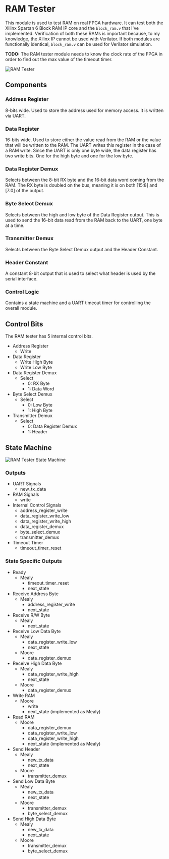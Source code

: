 # RAM Tester
This module is used to test RAM on real FPGA hardware. It can test both the Xilinx Spartan 6 Block RAM IP core and the `block_ram.v` that I've implemented. Verification of both these RAMs is important because, to my knowledge, the Xilinx IP cannot be used with Verilator. If both modules are functionally identical, `block_ram.v` can be used for Verilator simulation.

**TODO:** The RAM tester module needs to know the clock rate of the FPGA in order to find out the max value of the timeout timer.

![RAM Tester](../gfx/ram_tester.png)

## Components

### Address Register
8-bits wide. Used to store the address used for memory access. It is written via UART.

### Data Register
16-bits wide. Used to store either the value read from the RAM or the value that will be written to the RAM. The UART writes this register in the case of a RAM write. Since the UART is only one byte wide, the data register has two write bits. One for the high byte and one for the low byte.

### Data Register Demux
Selects between the 8-bit RX byte and the 16-bit data word coming from the RAM. The RX byte is doubled on the bus, meaning it is on both [15:8] and [7:0] of the output.

### Byte Select Demux
Selects between the high and low byte of the Data Register output. This is used to send the 16-bit data read from the RAM back to the UART, one byte at a time.

### Transmitter Demux
Selects between the Byte Select Demux output and the Header Constant.

### Header Constant
A constant 8-bit output that is used to select what header is used by the serial interface.

### Control Logic
Contains a state machine and a UART timeout timer for controlling the overall module.

## Control Bits
The RAM tester has 5 internal control bits.

- Address Register
  - Write
- Data Register
  - Write High Byte
  - Write Low Byte
- Data Register Demux
  - Select
    - 0: RX Byte
    - 1: Data Word
- Byte Select Demux
  - Select
    - 0: Low Byte
    - 1: High Byte
- Transmitter Demux
  - Select
    - 0: Data Register Demux
    - 1: Header

## State Machine
![RAM Tester State Machine](../gfx/ram_tester_state_machine.png)

### Outputs
- UART Signals
  - new_tx_data
- RAM Signals
  - write
- Internal Control Signals
  - address_register_write
  - data_register_write_low
  - data_register_write_high
  - data_register_demux
  - byte_select_demux
  - transmitter_demux
- Timeout Timer
  - timeout_timer_reset

### State Specific Outputs
- Ready
  - Mealy
    - timeout_timer_reset
    - next_state
- Receive Address Byte
  - Mealy
    - address_register_write
    - next_state
- Receive R/W Byte
  - Mealy
    - next_state
- Receive Low Data Byte
  - Mealy
    - data_register_write_low
    - next_state
  - Moore
    - data_register_demux
- Receive High Data Byte
  - Mealy
    - data_register_write_high
    - next_state
  - Moore
    - data_register_demux
- Write RAM
  - Moore
    - write
    - next_state (implemented as Mealy)
- Read RAM
  - Moore
    - data_register_demux
    - data_register_write_low
    - data_register_write_high
    - next_state (implemented as Mealy)
- Send Header
  - Mealy
    - new_tx_data
    - next_state
  - Moore
    - transmitter_demux
- Send Low Data Byte
  - Mealy
    - new_tx_data
    - next_state
  - Moore
    - transmitter_demux
    - byte_select_demux
- Send High Data Byte
  - Mealy
    - new_tx_data
    - next_state
  - Moore
    - transmitter_demux
    - byte_select_demux
